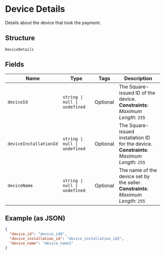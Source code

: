 <!-- Optimized: 2025-10-06 -->
<!-- RPM: 1.6.2.1.1.6.2.1_device-details_20251006 -->
<!-- Session: E2E RPM DNA Application -->
<!-- AOM: RND (Reggie & Dro) -->
<!-- COI: TECHNOLOGY -->
<!-- RPM: HIGH -->
<!-- ACTION: BUILD -->


# Device Details

Details about the device that took the payment.

## Structure

`DeviceDetails`

## Fields

| Name | Type | Tags | Description |
|  --- | --- | --- | --- |
| `deviceId` | `string \| null \| undefined` | Optional | The Square-issued ID of the device.<br>**Constraints**: *Maximum Length*: `255` |
| `deviceInstallationId` | `string \| null \| undefined` | Optional | The Square-issued installation ID for the device.<br>**Constraints**: *Maximum Length*: `255` |
| `deviceName` | `string \| null \| undefined` | Optional | The name of the device set by the seller.<br>**Constraints**: *Maximum Length*: `255` |

## Example (as JSON)

```json
{
  "device_id": "device_id0",
  "device_installation_id": "device_installation_id2",
  "device_name": "device_name2"
}
```
